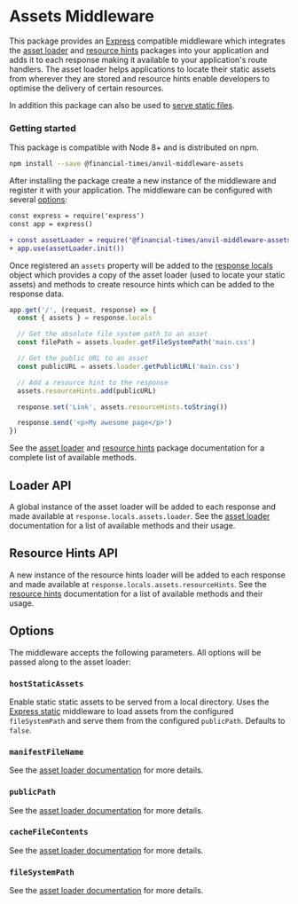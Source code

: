 # Assets Middleware

This package provides an [Express] compatible middleware which integrates the [asset loader] and [resource hints] packages into your application and adds it to each response making it available to your application's route handlers. The asset loader helps applications to locate their static assets from wherever they are stored and resource hints enable developers to optimise the delivery of certain resources.

In addition this package can also be used to [serve static files].

[Express]: https://expressjs.com/
[asset loader]: https://github.com/Financial-Times/anvil/tree/master/packages/anvil-server-asset-loader
[resource hints]: https://github.com/Financial-Times/anvil/tree/master/packages/anvil-server-resource-hints
[serve static files]: https://expressjs.com/en/starter/static-files.html


### Getting started

This package is compatible with Node 8+ and is distributed on npm.

```sh
npm install --save @financial-times/anvil-middleware-assets
```

After installing the package create a new instance of the middleware and register it with your application. The middleware can be configured with several [options](#options):

```diff
const express = require('express')
const app = express()

+ const assetLoader = require('@financial-times/anvil-middleware-assets')
+ app.use(assetLoader.init())
```

Once registered an `assets` property will be added to the [response locals] object which provides a copy of the asset loader (used to locate your static assets) and methods to create resource hints which can be added to the response data.

```js
app.get('/', (request, response) => {
  const { assets } = response.locals

  // Get the absolute file system path to an asset
  const filePath = assets.loader.getFileSystemPath('main.css')

  // Get the public URL to an asset
  const publicURL = assets.loader.getPublicURL('main.css')

  // Add a resource hint to the response
  assets.resourceHints.add(publicURL)

  response.set('Link', assets.resourceHints.toString())

  response.send('<p>My awesome page</p>')
})
```

See the [asset loader] and [resource hints] package documentation for a complete list of available methods.

[response locals]: https://expressjs.com/en/api.html#res.locals


## Loader API

A global instance of the asset loader will be added to each response and made available at `response.locals.assets.loader`. See the [asset loader] documentation for a list of available methods and their usage.


## Resource Hints API

A new instance of the resource hints loader will be added to each response and made available at `response.locals.assets.resourceHints`. See the [resource hints] documentation for a list of available methods and their usage.


## Options

The middleware accepts the following parameters. All options will be passed along to the asset loader:

### `hostStaticAssets`

Enable static static assets to be served from a local directory. Uses the [Express static] middleware to load assets from the configured `fileSystemPath` and serve them from the configured `publicPath`. Defaults to `false`.

[Express static]: https://expressjs.com/en/starter/static-files.html

### `manifestFileName`

See the [asset loader documentation] for more details.

### `publicPath`

See the [asset loader documentation] for more details.

### `cacheFileContents`

See the [asset loader documentation] for more details.

### `fileSystemPath`

See the [asset loader documentation] for more details.

[asset loader documentation]: https://github.com/Financial-Times/anvil/tree/master/packages/anvil-server-asset-loader#options
